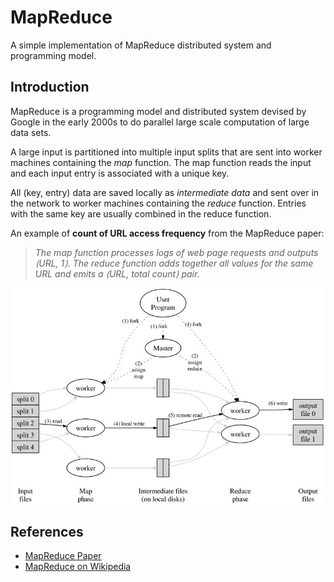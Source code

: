 # MapReduce
A simple implementation of MapReduce distributed system and programming model.

## Introduction

MapReduce is a programming model and distributed system devised by Google in the early 2000s to do parallel large scale computation of large data sets.

A large input is partitioned into multiple input splits that are sent into worker machines containing the *map* function. The map function reads the input and each input entry is associated with a unique key.

All (key, entry) data are saved locally as *intermediate data* and sent over in the network to worker machines containing the *reduce* function. Entries with the same key are usually combined in the reduce function.

An example of **count of URL access frequency** from the MapReduce paper:
> *The map function processes logs of web page requests and outputs ⟨URL, 1⟩. The reduce function adds together all values for the same URL and emits a ⟨URL, total count⟩ pair.*

![](mapreduce_1.jpg)

## References
- [MapReduce Paper](https://research.google/pubs/pub62/)
- [MapReduce on Wikipedia](https://en.wikipedia.org/wiki/MapReduce)